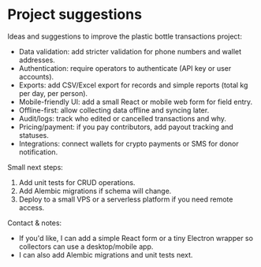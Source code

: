 # Project suggestions

Ideas and suggestions to improve the plastic bottle transactions project:

- Data validation: add stricter validation for phone numbers and wallet addresses.
- Authentication: require operators to authenticate (API key or user accounts).
- Exports: add CSV/Excel export for records and simple reports (total kg per day, per person).
- Mobile-friendly UI: add a small React or mobile web form for field entry.
- Offline-first: allow collecting data offline and syncing later.
- Audit/logs: track who edited or cancelled transactions and why.
- Pricing/payment: if you pay contributors, add payout tracking and statuses.
- Integrations: connect wallets for crypto payments or SMS for donor notification.

Small next steps:

1. Add unit tests for CRUD operations.
2. Add Alembic migrations if schema will change.
3. Deploy to a small VPS or a serverless platform if you need remote access.

Contact & notes:

- If you'd like, I can add a simple React form or a tiny Electron wrapper so collectors can use a desktop/mobile app.
- I can also add Alembic migrations and unit tests next.

